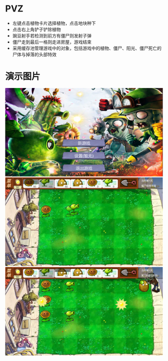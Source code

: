 # PVZ
- 左键点击植物卡片选择植物，点击地块种下
- 点击右上角铲子铲除植物
- 豌豆射手若检测到前方有僵尸则发射子弹
- 僵尸走到最后一格则走进房屋，游戏结束
- 采用缓存池管理游戏中的对象，包括游戏中的植物、僵尸、阳光、僵尸死亡的尸体与掉落的头部特效
# 演示图片
![1](https://github.com/lyhb414/PVZ/blob/main/ReadMeSrc/MainMenu.png)
![2](https://github.com/lyhb414/PVZ/blob/main/ReadMeSrc/Place%20A%20Plant.png)
![3](https://github.com/lyhb414/PVZ/blob/main/ReadMeSrc/FightingScene.png)
